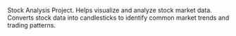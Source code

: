 Stock Analysis Project. Helps visualize and analyze stock market data. Converts stock data into candlesticks to identify common market trends and trading patterns.
